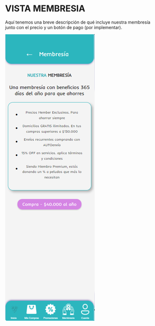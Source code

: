 # VISTA MEMBRESIA

Aquí tenemos una breve descripción de qué incluye nuestra membresía junto con el precio y un botón de pago (por implementar).

![MEMBRESIA](static/src/vista-membresia.png)

